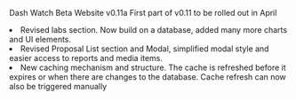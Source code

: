 Dash Watch Beta Website v0.11a
First part of v0.11 to be rolled out in April
<li>Revised labs section. Now build on a database, added many more charts and UI elements.</li>
<li>Revised Proposal List section and Modal, simplified modal style and easier access to reports and media items.</li>
<li>New caching mechanism and structure. The cache is refreshed before it expires or when there are changes to the database. Cache refresh can now also be triggered manually</li>